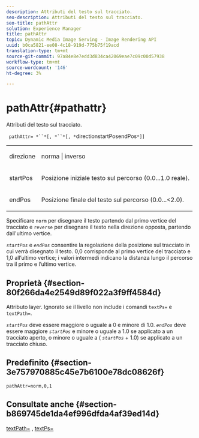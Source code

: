 ```yaml
---
description: Attributi del testo sul tracciato.
seo-description: Attributi del testo sul tracciato.
seo-title: pathAttr
solution: Experience Manager
title: pathAttr
topic: Dynamic Media Image Serving - Image Rendering API
uuid: b0ca5821-ee08-4c18-919d-775b75f19acd
translation-type: tm+mt
source-git-commit: 97a84e8e7edd3d834ca42069eae7c09c00d57938
workflow-type: tm+mt
source-wordcount: '146'
ht-degree: 3%

---
```



# pathAttr{#pathattr}

Attributi del testo sul tracciato.

` pathAttr= *``*[, *``*[, *`directionstartPosendPos`*]]`

<table id="simpletable_EC76095316AF4F07B1DDCC0D72B814CF"> 
 <tr class="strow"> 
  <td class="stentry"> <p> <span class="varname"> direzione </span> </p> </td> 
  <td class="stentry"> <p> <span class="codeph"> norma  </span> |  <span class="codeph"> inverso  </span> </p> </td> 
 </tr> 
 <tr class="strow"> 
  <td class="stentry"> <p> <span class="varname"> startPos  </span> </p> </td> 
  <td class="stentry"> <p>Posizione iniziale testo sul percorso (0.0...1.0 reale). </p> </td> 
 </tr> 
 <tr class="strow"> 
  <td class="stentry"> <p> <span class="varname"> endPos  </span> </p> </td> 
  <td class="stentry"> <p>Posizione finale del testo sul percorso (0.0...&lt;2.0). </p> </td> 
 </tr> 
</table>

Specificare `norm` per disegnare il testo partendo dal primo vertice del tracciato e `reverse` per disegnare il testo nella direzione opposta, partendo dall&#39;ultimo vertice.

*`startPos`* e  *`endPos`* consentire la regolazione della posizione sul tracciato in cui verrà disegnato il testo. 0,0 corrisponde al primo vertice del tracciato e 1,0 all’ultimo vertice; i valori intermedi indicano la distanza lungo il percorso tra il primo e l’ultimo vertice.

## Proprietà {#section-80f266da4e2549d89f022a3f9ff4584d}

Attributo layer. Ignorato se il livello non include i comandi `textPs=` e `textPath=`.

*`startPos`* deve essere maggiore o uguale a 0 e minore di 1.0.  *`endPos`* deve essere maggiore  *`startPos`* e minore o uguale a 1.0 se applicato a un tracciato aperto, o minore o uguale a (  *`startPos`* + 1.0) se applicato a un tracciato chiuso.

## Predefinito {#section-3e757970885c45e7b6100e78dc08626f}

`pathAttr=norm,0,1`

## Consultate anche {#section-b869745de1da4ef996dfda4af39ed14d}

[textPath=](../../../../../is-api/http-ref/image-serving-api-ref/c-http-protocol-reference/c-command-reference/r-textpath.md#reference-b09cc0902dff4725bdb54d5da4076ccd) ,  [textPs=](../../../../../is-api/http-ref/image-serving-api-ref/c-http-protocol-reference/c-command-reference/r-textps.md#reference-4209a2a6169f44278da2647cfb0cd767)
